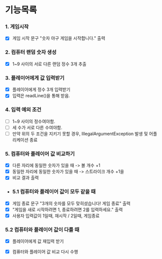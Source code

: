 # 기능목록

### 1. 게임시작
- [x] 게임 시작 문구 "숫자 야구 게임을 시작합니다." 출력

### 2. 컴퓨터 랜덤 숫자 생성
- [x] 1~9 사이의 서로 다른 랜덤 정수 3개 추출

### 3. 플레이어에게 값 입력받기
- [x] 플레이어에게 정수 3개 입력받기
- [x] 입력은 readLine()을 통해 받음.

### 4. 입력 예외 조건
- [ ] 1~9 사이의 정수여야함.
- [ ] 세 수가 서로 다른 수여야함.
- [ ] 만약 위의 두 조건을 지키기 못할 경우, IllegalArgumentException 발생 및 어플리케이션 종료

### 5. 컴퓨터와 플레이어 값 비교하기
- [X] 다른 자리에 동일한 숫자가 있을 때 -> 볼 개수 +1
- [X] 동일한 자리에 동일한 숫자가 있을 때 -> 스트라이크 개수 +1을
- [X] 비교 결과 출력

- ### 5.1 컴퓨터와 플레이어 값이 모두 같을 때
- [x] 게임 종료 문구 "3개의 숫자를 모두 맞히셨습니다! 게임 종료" 출력
- [x] "게임을 새로 시작하려면 1, 종료하려면 2를 입력하세요." 출력
- [x] 사용자 입력값이 1일때, 재시작 / 2일때, 게임종료

### 5.2 컴퓨터와 플레이어 값이 다를 때
- [x] 플레이어에게 값 재입력 받기
- [x] 컴퓨터와 플레이어 값 비교 다시 수행



